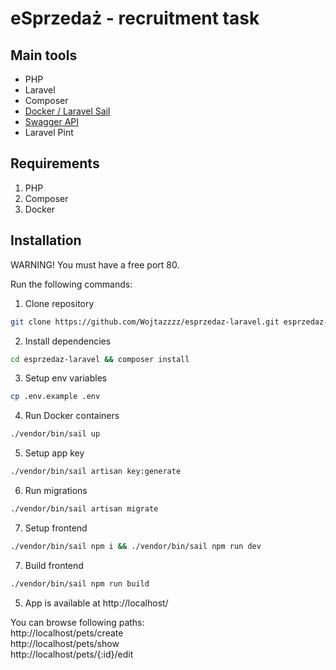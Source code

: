 # eSprzedaż - recruitment task

## Main tools

- PHP
- Laravel
- Composer
- [Docker / Laravel Sail](https://laravel.com/docs/11.x/sail)
- [Swagger API](https://petstore.swagger.io/)
- Laravel Pint

## Requirements

1. PHP
2. Composer
3. Docker

## Installation

WARNING! You must have a free port 80.

Run the following commands:

1. Clone repository

```sh
git clone https://github.com/Wojtazzzz/esprzedaz-laravel.git esprzedaz-laravel
```

2. Install dependencies

```sh
cd esprzedaz-laravel && composer install
```

3. Setup env variables

```sh
cp .env.example .env
```

4. Run Docker containers

```sh
./vendor/bin/sail up
```

5. Setup app key

```sh
./vendor/bin/sail artisan key:generate
```

6. Run migrations

```sh
./vendor/bin/sail artisan migrate
```

7. Setup frontend

```sh
./vendor/bin/sail npm i && ./vendor/bin/sail npm run dev
```

7. Build frontend

```sh
./vendor/bin/sail npm run build
```

5. App is available at http://localhost/

You can browse following paths:
\
http://localhost/pets/create
\
http://localhost/pets/show
\
http://localhost/pets/{:id}/edit

